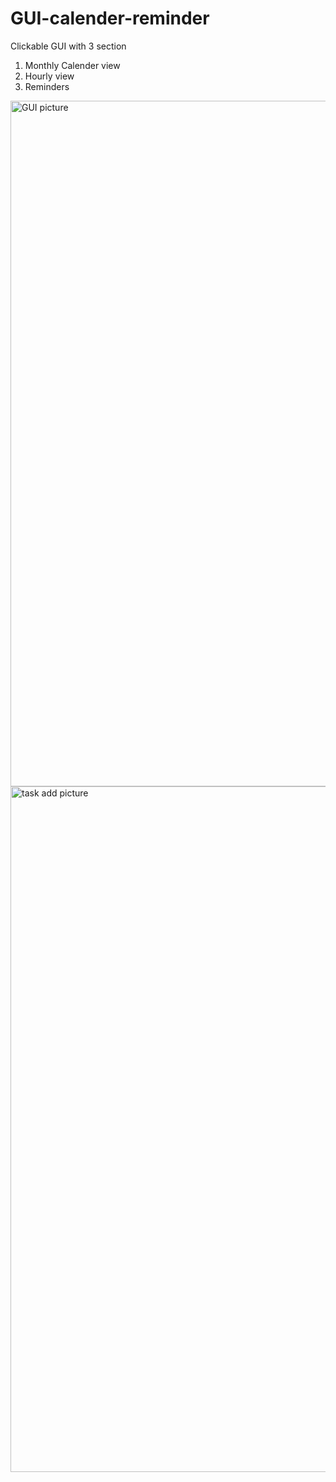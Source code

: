 # GUI-calender-reminder
Clickable GUI with 3 section 
1. Monthly Calender view  
2. Hourly view 
3. Reminders 
<img width="1097" alt="GUI picture" src="https://user-images.githubusercontent.com/70155633/210670052-c29d1fb8-37d4-4879-a707-42bd1d3f605f.png">
<img width="1097" alt="task add picture" src="https://user-images.githubusercontent.com/70155633/210670055-f97a1be9-c55a-4b85-aa66-7a4765f01aa7.png">
